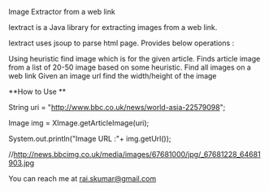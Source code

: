 Image Extractor from a web link

Iextract is a Java library for extracting images from a web link.

Iextract uses jsoup to parse html page. Provides below operations :

Using heuristic find image which is for the given article. Finds article image from a list of 20-50 image based on some heuristic.
Find all images on a web link
Given an image url find the width/height of the image


**How to Use **

String uri = "http://www.bbc.co.uk/news/world-asia-22579098";

Image img = XImage.getArticleImage(uri);

System.out.println("Image URL :"+ img.getUrl());

//http://news.bbcimg.co.uk/media/images/67681000/jpg/_67681228_64681903.jpg

You can reach me at rai.skumar@gmail.com
